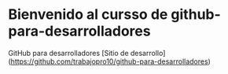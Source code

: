 # Bienvenido al cursso de github-para-desarrolladores
GitHub para desarrolladores 
[Sitio de desarrollo] (https://github.com/trabajopro10/github-para-desarrolladores)
